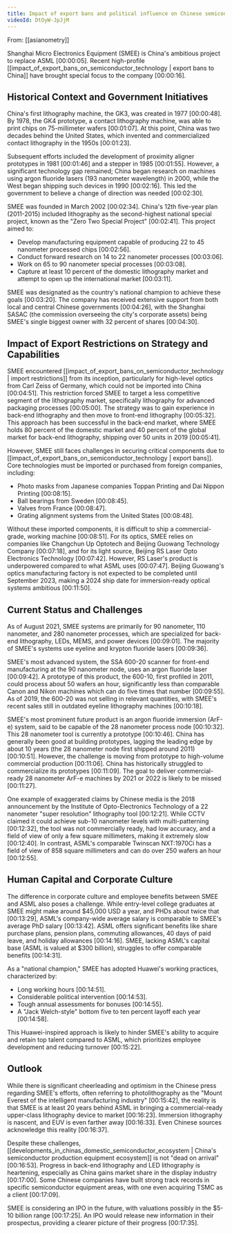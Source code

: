 ```yaml
---
title: Impact of export bans and political influence on Chinese semiconductor industry
videoId: DtOyW-JpJjM
---
```


From: [[asianometry]] <br/> 

Shanghai Micro Electronics Equipment (SMEE) is China's ambitious project to replace ASML <a class="yt-timestamp" data-t="00:00:05">[00:00:05]</a>. Recent high-profile [[impact_of_export_bans_on_semiconductor_technology | export bans to China]] have brought special focus to the company <a class="yt-timestamp" data-t="00:00:16">[00:00:16]</a>.

## Historical Context and Government Initiatives
China's first lithography machine, the GK3, was created in 1977 <a class="yt-timestamp" data-t="00:00:48">[00:00:48]</a>. By 1978, the GK4 prototype, a contact lithography machine, was able to print chips on 75-millimeter wafers <a class="yt-timestamp" data-t="00:01:07">[00:01:07]</a>. At this point, China was two decades behind the United States, which invented and commercialized contact lithography in the 1950s <a class="yt-timestamp" data-t="00:01:23">[00:01:23]</a>.

Subsequent efforts included the development of proximity aligner prototypes in 1981 <a class="yt-timestamp" data-t="00:01:46">[00:01:46]</a> and a stepper in 1985 <a class="yt-timestamp" data-t="00:01:55">[00:01:55]</a>. However, a significant technology gap remained; China began research on machines using argon fluoride lasers (193 nanometer wavelength) in 2000, while the West began shipping such devices in 1990 <a class="yt-timestamp" data-t="00:02:16">[00:02:16]</a>. This led the government to believe a change of direction was needed <a class="yt-timestamp" data-t="00:02:30">[00:02:30]</a>.

SMEE was founded in March 2002 <a class="yt-timestamp" data-t="00:02:34">[00:02:34]</a>. China's 12th five-year plan (2011-2015) included lithography as the second-highest national special project, known as the "Zero Two Special Project" <a class="yt-timestamp" data-t="00:02:41">[00:02:41]</a>. This project aimed to:
*   Develop manufacturing equipment capable of producing 22 to 45 nanometer processed chips <a class="yt-timestamp" data-t="00:02:56">[00:02:56]</a>.
*   Conduct forward research on 14 to 22 nanometer processes <a class="yt-timestamp" data-t="00:03:06">[00:03:06]</a>.
*   Work on 65 to 90 nanometer special processes <a class="yt-timestamp" data-t="00:03:08">[00:03:08]</a>.
*   Capture at least 10 percent of the domestic lithography market and attempt to open up the international market <a class="yt-timestamp" data-t="00:03:11">[00:03:11]</a>.

SMEE was designated as the country's national champion to achieve these goals <a class="yt-timestamp" data-t="00:03:20">[00:03:20]</a>. The company has received extensive support from both local and central Chinese governments <a class="yt-timestamp" data-t="00:04:26">[00:04:26]</a>, with the Shanghai SASAC (the commission overseeing the city's corporate assets) being SMEE's single biggest owner with 32 percent of shares <a class="yt-timestamp" data-t="00:04:30">[00:04:30]</a>.

## Impact of Export Restrictions on Strategy and Capabilities
SMEE encountered [[impact_of_export_bans_on_semiconductor_technology | import restrictions]] from its inception, particularly for high-level optics from Carl Zeiss of Germany, which could not be imported into China <a class="yt-timestamp" data-t="00:04:51">[00:04:51]</a>. This restriction forced SMEE to target a less competitive segment of the lithography market, specifically lithography for advanced packaging processes <a class="yt-timestamp" data-t="00:05:00">[00:05:00]</a>. The strategy was to gain experience in back-end lithography and then move to front-end lithography <a class="yt-timestamp" data-t="00:05:32">[00:05:32]</a>. This approach has been successful in the back-end market, where SMEE holds 80 percent of the domestic market and 40 percent of the global market for back-end lithography, shipping over 50 units in 2019 <a class="yt-timestamp" data-t="00:05:41">[00:05:41]</a>.

However, SMEE still faces challenges in securing critical components due to [[impact_of_export_bans_on_semiconductor_technology | export bans]]. Core technologies must be imported or purchased from foreign companies, including:
*   Photo masks from Japanese companies Toppan Printing and Dai Nippon Printing <a class="yt-timestamp" data-t="00:08:15">[00:08:15]</a>.
*   Ball bearings from Sweden <a class="yt-timestamp" data-t="00:08:45">[00:08:45]</a>.
*   Valves from France <a class="yt-timestamp" data-t="00:08:47">[00:08:47]</a>.
*   Grating alignment systems from the United States <a class="yt-timestamp" data-t="00:08:48">[00:08:48]</a>.

Without these imported components, it is difficult to ship a commercial-grade, working machine <a class="yt-timestamp" data-t="00:08:51">[00:08:51]</a>. For its optics, SMEE relies on companies like Changchun Up Optotech and Beijing Guowang Technology Company <a class="yt-timestamp" data-t="00:07:18">[00:07:18]</a>, and for its light source, Beijing RS Laser Opto Electronics Technology <a class="yt-timestamp" data-t="00:07:42">[00:07:42]</a>. However, RS Laser's product is underpowered compared to what ASML uses <a class="yt-timestamp" data-t="00:07:47">[00:07:47]</a>. Beijing Guowang's optics manufacturing factory is not expected to be completed until September 2023, making a 2024 ship date for immersion-ready optical systems ambitious <a class="yt-timestamp" data-t="00:11:50">[00:11:50]</a>.

## Current Status and Challenges
As of August 2021, SMEE systems are primarily for 90 nanometer, 110 nanometer, and 280 nanometer processes, which are specialized for back-end lithography, LEDs, MEMS, and power devices <a class="yt-timestamp" data-t="00:09:01">[00:09:01]</a>. The majority of SMEE's systems use eyeline and krypton fluoride lasers <a class="yt-timestamp" data-t="00:09:36">[00:09:36]</a>.

SMEE's most advanced system, the SSA 600-20 scanner for front-end manufacturing at the 90 nanometer node, uses an argon fluoride laser <a class="yt-timestamp" data-t="00:09:42">[00:09:42]</a>. A prototype of this product, the 600-10, first profiled in 2011, could process about 50 wafers an hour, significantly less than comparable Canon and Nikon machines which can do five times that number <a class="yt-timestamp" data-t="00:09:55">[00:09:55]</a>. As of 2019, the 600-20 was not selling in relevant quantities, with SMEE's recent sales still in outdated eyeline lithography machines <a class="yt-timestamp" data-t="00:10:18">[00:10:18]</a>.

SMEE's most prominent future product is an argon fluoride immersion (ArF-e) system, said to be capable of the 28 nanometer process node <a class="yt-timestamp" data-t="00:10:32">[00:10:32]</a>. This 28 nanometer tool is currently a prototype <a class="yt-timestamp" data-t="00:10:46">[00:10:46]</a>. China has generally been good at building prototypes, lagging the leading edge by about 10 years (the 28 nanometer node first shipped around 2011) <a class="yt-timestamp" data-t="00:10:51">[00:10:51]</a>. However, the challenge is moving from prototype to high-volume commercial production <a class="yt-timestamp" data-t="00:11:06">[00:11:06]</a>. China has historically struggled to commercialize its prototypes <a class="yt-timestamp" data-t="00:11:09">[00:11:09]</a>. The goal to deliver commercial-ready 28 nanometer ArF-e machines by 2021 or 2022 is likely to be missed <a class="yt-timestamp" data-t="00:11:27">[00:11:27]</a>.

One example of exaggerated claims by Chinese media is the 2018 announcement by the Institute of Opto-Electronics Technology of a 22 nanometer "super resolution" lithography tool <a class="yt-timestamp" data-t="00:12:21">[00:12:21]</a>. While CCTV claimed it could achieve sub-10 nanometer levels with multi-patterning <a class="yt-timestamp" data-t="00:12:32">[00:12:32]</a>, the tool was not commercially ready, had low accuracy, and a field of view of only a few square millimeters, making it extremely slow <a class="yt-timestamp" data-t="00:12:40">[00:12:40]</a>. In contrast, ASML's comparable Twinscan NXT:1970Ci has a field of view of 858 square millimeters and can do over 250 wafers an hour <a class="yt-timestamp" data-t="00:12:55">[00:12:55]</a>.

## Human Capital and Corporate Culture
The difference in corporate culture and employee benefits between SMEE and ASML also poses a challenge. While entry-level college graduates at SMEE might make around $45,000 USD a year, and PHDs about twice that <a class="yt-timestamp" data-t="00:13:29">[00:13:29]</a>, ASML's company-wide average salary is comparable to SMEE's average PhD salary <a class="yt-timestamp" data-t="00:13:42">[00:13:42]</a>. ASML offers significant benefits like share purchase plans, pension plans, commuting allowances, 40 days of paid leave, and holiday allowances <a class="yt-timestamp" data-t="00:14:16">[00:14:16]</a>. SMEE, lacking ASML's capital base (ASML is valued at $300 billion), struggles to offer comparable benefits <a class="yt-timestamp" data-t="00:14:31">[00:14:31]</a>.

As a "national champion," SMEE has adopted Huawei's working practices, characterized by:
*   Long working hours <a class="yt-timestamp" data-t="00:14:51">[00:14:51]</a>.
*   Considerable political intervention <a class="yt-timestamp" data-t="00:14:53">[00:14:53]</a>.
*   Tough annual assessments for bonuses <a class="yt-timestamp" data-t="00:14:55">[00:14:55]</a>.
*   A "Jack Welch-style" bottom five to ten percent layoff each year <a class="yt-timestamp" data-t="00:14:58">[00:14:58]</a>.

This Huawei-inspired approach is likely to hinder SMEE's ability to acquire and retain top talent compared to ASML, which prioritizes employee development and reducing turnover <a class="yt-timestamp" data-t="00:15:22">[00:15:22]</a>.

## Outlook
While there is significant cheerleading and optimism in the Chinese press regarding SMEE's efforts, often referring to photolithography as the "Mount Everest of the intelligent manufacturing industry" <a class="yt-timestamp" data-t="00:15:42">[00:15:42]</a>, the reality is that SMEE is at least 20 years behind ASML in bringing a commercial-ready upper-class lithography device to market <a class="yt-timestamp" data-t="00:16:23">[00:16:23]</a>. Immersion lithography is nascent, and EUV is even farther away <a class="yt-timestamp" data-t="00:16:33">[00:16:33]</a>. Even Chinese sources acknowledge this reality <a class="yt-timestamp" data-t="00:16:37">[00:16:37]</a>.

Despite these challenges, [[developments_in_chinas_domestic_semiconductor_ecosystem | China's semiconductor production equipment ecosystem]] is not "dead on arrival" <a class="yt-timestamp" data-t="00:16:53">[00:16:53]</a>. Progress in back-end lithography and LED lithography is heartening, especially as China gains market share in the display industry <a class="yt-timestamp" data-t="00:17:00">[00:17:00]</a>. Some Chinese companies have built strong track records in specific semiconductor equipment areas, with one even acquiring TSMC as a client <a class="yt-timestamp" data-t="00:17:09">[00:17:09]</a>.

SMEE is considering an IPO in the future, with valuations possibly in the $5-10 billion range <a class="yt-timestamp" data-t="00:17:25">[00:17:25]</a>. An IPO would release new information in their prospectus, providing a clearer picture of their progress <a class="yt-timestamp" data-t="00:17:35">[00:17:35]</a>.